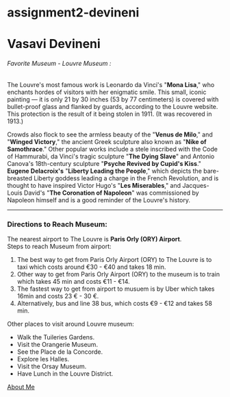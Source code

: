 # assignment2-devineni
# Vasavi Devineni

###### Favorite Museum - Louvre Museum :

The Louvre's most famous work is Leonardo da Vinci's "**Mona Lisa**," who enchants hordes of visitors with her enigmatic smile. This small, iconic painting — it is only 21 by 30 inches (53 by 77 centimeters) is covered with bullet-proof glass and flanked by guards, according to the Louvre website. This protection is the result of it being stolen in 1911. (It was recovered in 1913.)

Crowds also flock to see the armless beauty of the "**Venus de Milo**," and "**Winged Victory**," the ancient Greek sculpture also known as "**Nike of Samothrace**." Other popular works include a stele inscribed with the Code of Hammurabi, da Vinci's tragic sculpture "**The Dying Slave**" and Antonio Canova's 18th-century sculpture "**Psyche Revived by Cupid's Kiss**." **Eugene Delacroix's** "**Liberty Leading the People**," which depicts the bare-breasted Liberty goddess leading a charge in the French Revolution, and is thought to have inspired Victor Hugo's "**Les Miserables**," and Jacques-Louis David's "**The Coronation of Napoleon**" was commissioned by Napoleon himself and is a good reminder of the Louvre's history.

----
### Directions to Reach Museum:
The nearest airport to The Louvre is **Paris Orly (ORY) Airport**.<br>
Steps to reach Museum from airport:
1. The best way to get from Paris Orly Airport (ORY) to The Louvre is to taxi which costs around €30 - €40 and takes 18 min.
2. Other way to get from Paris Orly Airport (ORY) to the museum is to train which takes 45 min and costs €11 - €14. 
3. The fastest way to get from airport to musuem is by Uber which takes 16min and costs 23 € - 30 €.
4. Alternatively, bus and line 38 bus, which costs €9 - €12 and takes 58 min.
 
Other places to visit around Louvre museum:
* Walk the Tuileries Gardens.
* Visit the Orangerie Museum.
* See the Place de la Concorde.
* Explore les Halles.
* Visit the Orsay Museum.
* Have Lunch in the Louvre District.

[About Me](https://github.com/VasaviDN/assignment2-devineni/blob/main/AboutMe.md)